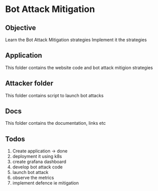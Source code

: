 # Bot Attack Mitigation

## Objective

Learn the Bot Attack Mitigation strategies
Implement it the strategies

## Application

This folder contains the website code and bot attack mitigion strategies

## Attacker folder

This folder contains script to launch bot attacks

## Docs

This folder contains the documentation, links etc

## Todos

1. Create application -> done
2. deployment it using k8s
3. create grafana dashboard
4. develop bot attack code
5. launch bot attack
6. observe the metrics
7. implement defence ie mitigation
